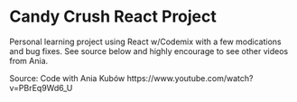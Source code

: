 <h1>Candy Crush React Project</h1>
<p>
  Personal learning project using React w/Codemix with a few modications and bug fixes. 
  See source below and highly encourage to see other videos from Ania.
</p>

<p>
  Source: Code with Ania Kubów  
  https://www.youtube.com/watch?v=PBrEq9Wd6_U
</p>
